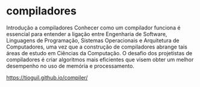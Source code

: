 # compiladores
Introdução a compiladores
Conhecer como um compilador funciona é essencial para entender a ligação entre Engenharia de Software, Linguagens de Programação, Sistemas Operacionais e Arquitetura de Computadores, uma vez que a construção de compiladores abrange tais áreas de estudo em Ciências da Computação. O desafio dos projetistas de compiladores é criar algoritmos mais eficientes que visem obter um melhor desempenho no uso de memória e processamento.

https://tioguil.github.io/compiler/
